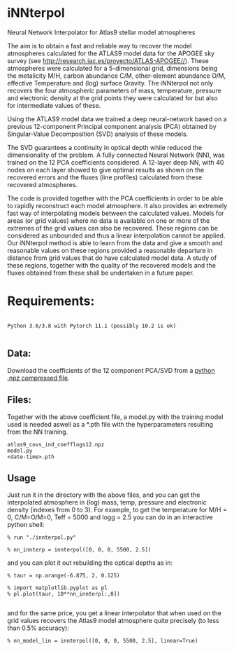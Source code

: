 # iNNterpol
Neural Network Interpolator for Atlas9 stellar model atmospheres

The aim is to obtain a fast and reliable way to recover the model atmospheres calculated for the ATLAS9 model data for the 
APOGEE sky survey (see http://research.iac.es/proyecto/ATLAS-APOGEE//). These atmospheres were calculated
for a 5-dimensional grid, dimensions being the  metalicity M/H, carbon abundance C/M, other-element abundance O/M, effective 
Temperature and (log) surface Gravity. The iNNterpol not only recovers the four atmospheric parameters of mass, temperature, 
pressure and electronic density at the grid points they were calculated for but also for intermediate values of these.

Using the  ATLAS9 model data we trained a deep neural-network based on a previous 12-component Principal component analysis (PCA) 
obtained by Singular-Value Decomposition (SVD) analysis of these models.

The SVD guarantees a continuity in optical depth while reduced the dimensionality of the problem. A fully connected Neural Network (NN), was trained
on the 12 PCA coefficients considered. A 12-layer deep NN, with 40 nodes on each layer showed to give optimal results as shown on the recovered errors
and the fluxes (line profiles) calculated from these recovered atmospheres.

The code is provided together with the PCA coefficients in order to be able to rapidly reconstruct each model atmosphere. 
It also provides an extremely fast way of interpolating models between the calculated values. Models for areas (or grid values) where no data
is available on one or more of the extremes of the grid values can also be recovered. These regions can be considered as 
unbounded and thus a linear interpolation cannot be applied. Our iNNterpol method is able to learn from the data and give 
a smooth and reasonable values on these regions provided a reasonable departure in distance from grid values that do have 
calculated model data. A study of these regions, together with the quality of the recovered models and the fluxes obtained 
from these shall be undertaken in a future paper.

# Requirements:


```

Python 3.6/3.8 with Pytorch 11.1 (possibly 10.2 is ok)


```
## Data:

Download the coefficients of the 12 component PCA/SVD from a [python .npz compressed file](https://cloud.iac.es/index.php/s/oNjrKkPHjn42fbe). 

## Files:

Together with the above coefficient file, a model.py with the training model used is needed aswell as a *.pth file with the hyperparameters resulting from the NN training.

```
atlas9_covs_ind_coefflogs12.npz
model.py
<date-time>.pth

```

## Usage

Just run it in the directory with the above files, and you can get the interpolated atmosphere in (log) mass, temp, pressure and electronic density (indexes from 0 to 3). For example, to get the temperature for M/H = 0, C/M=O/M=0, Teff = 5000 and logg = 2.5 you can do in an interactive python shell:

```
% run "./innterpol.py"

% nn_innterp = innterpol([0, 0, 0, 5500, 2.5])
```

and you can plot it out rebuilding the optical depths as in:

```
% taur = np.arange(-6.875, 2, 0.125)

% import matplotlib.pyplot as pl 
% pl.plot(taur, 10**nn_innterp[:,0])


```

and for the same price, you get a linear interpolator that when used on the grid values recovers the Atlas9 model atmosphere quite precisely (to less than 0.5% accuracy):

```
% nn_model_lin = innterpol([0, 0, 0, 5500, 2.5], linear=True)

```


